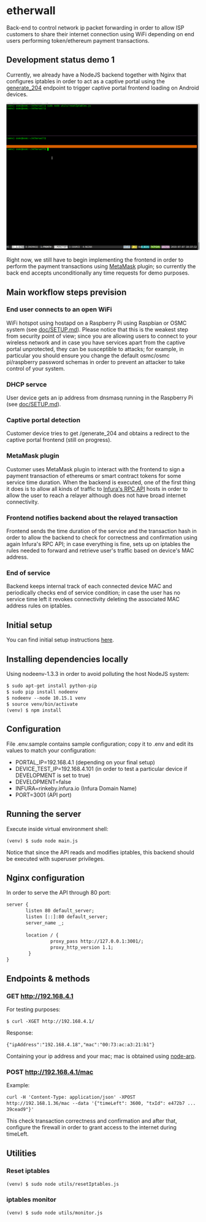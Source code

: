 # etherwall
Back-end to control network ip packet forwarding in order
to allow ISP customers to share their internet connection
using WiFi depending on end users performing token/ethereum payment
transactions.

## Development status demo 1

Currently, we already have a NodeJS backend together with Nginx that configures
iptables in order to act as a captive portal using the
[generate_204](https://www.chromium.org/chromium-os/chromiumos-design-docs/network-portal-detection)
endpoint to trigger captive portal frontend loading on Android devices.

![demo-1](doc/demo-1.gif)

Right now, we still have to begin implementing the frontend in order to perform the payment
transactions using [MetaMask](https://metamask.io) plugin; so currently
the back end accepts unconditionally
any time requests for demo purposes.

## Main workflow steps prevision

### End user connects to an open WiFi

WiFi hotspot using hostapd on a Raspberry Pi using Raspbian or OSMC system (see [doc/SETUP.md](doc/SETUP.md)).
Please notice that this is the weakest step from security point of view; since you are allowing users
to connect to your wireless network and in case you have services apart from the captive portal
unprotected, they can be susceptible to attacks; for example, in particular you should ensure you change the
default osmc/osmc pi/raspberry password schemas in order to prevent an attacker to take control
of your system.

### DHCP servce

User device gets an ip address from dnsmasq running in the
Raspberry Pi (see [doc/SETUP.md](doc/SETUP.md)).

### Captive portal detection

Customer device tries to get /generate_204 and obtains a redirect
to the captive portal frontend (still on progress).

### MetaMask plugin

Customer uses MetaMask plugin to interact with the frontend
to sign a payment transaction of ethereums or smart contract
tokens for some service time duration. When the backend is executed,
one of the first thing it does is to allow all kinds of traffic to
[Infura's RPC API](https://infura.io)
hosts in order to allow the user to reach a relayer although does not have
broad internet connectivity.

### Frontend notifies backend about the relayed transaction

Frontend sends the time duration of the service and the transaction hash
in order to allow the backend to check for correctness and confirmation
using again Infura's RPC API; in case everything is fine, sets up on iptables
the rules needed to forward and retrieve user's traffic based on device's MAC address.

### End of service

Backend keeps internal track of each connected device MAC and periodically checks
end of service condition; in case the user has no service time left it revokes
connectivity deleting the associated MAC address rules on iptables.

## Initial setup

You can find initial setup instructions [here](doc/SETUP.md).

## Installing dependencies locally

Using nodeenv-1.3.3 in order to avoid polluting the host NodeJS system:

```
$ sudo apt-get install python-pip
$ sudo pip install nodeenv
$ nodeenv --node 10.15.1 venv
$ source venv/bin/activate
(venv) $ npm install
```

## Configuration

File .env.sample contains sample configuration; copy it to .env and edit
its values to match your configuration:

- PORTAL_IP=192.168.4.1 (depending on your final setup)
- DEVICE_TEST_IP=192.168.4.101 (in order to test a particular device if DEVELOPMENT is set to true)
- DEVELOPMENT=false
- INFURA=rinkeby.infura.io (Infura Domain Name)
- PORT=3001 (API port)

## Running the server

Execute inside virtual environment shell:

```
(venv) $ sudo node main.js
```

Notice that since the API reads and modifies iptables, this backend
should be executed with superuser privileges.

## Nginx configuration

In order to serve the API through 80 port:

```
server {
       listen 80 default_server;
       listen [::]:80 default_server;
       server_name _;

       location / {
                proxy_pass http://127.0.0.1:3001/;
                proxy_http_version 1.1;
        }
}
```

## Endpoints & methods

### GET http://192.168.4.1

For testing purposes:

```
$ curl -XGET http://192.168.4.1/
```

Response:

```
{"ipAddress":"192.168.4.18","mac":"00:73:ac:a3:21:b1"}
```

Containing your ip address and your mac; mac is obtained using
[node-arp](https://www.npmjs.com/package/node-arp).

### POST http://192.168.4.1/mac

Example:

```
curl -H 'Content-Type: application/json' -XPOST http://192.168.1.36/mac --data '{"timeLeft": 3600, "txId": e472b7 ... 39cead9"}'
```

This check transaction correctness and confirmation and after that, configure
the firewall in order to grant access to the internet during timeLeft.

## Utilities

### Reset iptables

```
(venv) $ sudo node utils/resetIptables.js
```

### iptables monitor

```
(venv) $ sudo node utils/monitor.js
```
